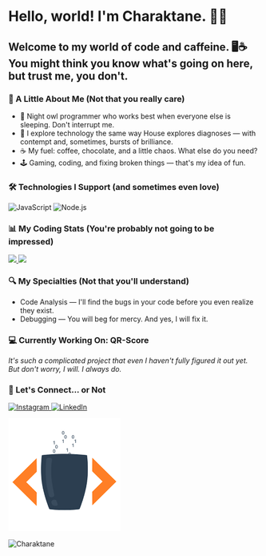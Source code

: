 # Hello, world! I'm Charaktane. 👋✨

<div>
  <h2>Welcome to my world of code and caffeine. 🖥️☕ You might think you know what's going on here, but trust me, you don't.</h2>
  
  <h3>🌙 A Little About Me (Not that you really care)</h3>
  <ul>
    <li>🖤 Night owl programmer who works best when everyone else is sleeping. Don't interrupt me.</li>
    <li>🚀 I explore technology the same way House explores diagnoses — with contempt and, sometimes, bursts of brilliance.</li>
    <li>☕ My fuel: coffee, chocolate, and a little chaos. What else do you need?</li>
    <li>🕹️ Gaming, coding, and fixing broken things — that's my idea of fun.</li>
  </ul>

  <h3>🛠️ Technologies I Support (and sometimes even love)</h3>
  <p>
    <img src="https://img.shields.io/badge/JavaScript-F7DF1E?style=for-the-badge&logo=javascript&logoColor=black" alt="JavaScript" />
    <img src="https://img.shields.io/badge/Node.js-43853D?style=for-the-badge&logo=node.js&logoColor=white" alt="Node.js" />
  </p>
  
  <h3>📊 My Coding Stats (You're probably not going to be impressed)</h3>
  <a href="https://github.com/Charaktane">
    <img height="180" src="https://github-readme-stats.vercel.app/api/?username=Charaktane&show_icons=true&theme=midnight-purple&include_all_commits=true&count_private=true"/>
  </a>

  <a href="https://github.com/Charaktane">
    <img height="180" src="https://github-readme-stats.vercel.app/api/top-langs/?username=Charaktane&layout=compact&langs_count=16&theme=midnight-purple"/>
  </a>

  <h3> 🔍 My Specialties (Not that you'll understand)</h3>
  <ul>
    <li>Code Analysis — I'll find the bugs in your code before you even realize they exist.</li>
    <li>Debugging — You will beg for mercy. And yes, I will fix it.</li>
  </ul>

  <h3> 💻 Currently Working On: QR-Score</h3>
  <i> It's such a complicated project that even I haven't fully figured it out yet. But don't worry, I will. I always do.</i>

  <h3>🖤 Let's Connect... or Not</h3>
  <div> 
    <a href="https://instagram.com/suyanne_dom" target="_blank">
      <img src="https://img.shields.io/badge/-Instagram-%23E4405F?style=for-the-badge&logo=instagram&logoColor=white" target="_blank" alt="Instagram" />
    </a>
    <a href="https://www.linkedin.com/in/suyanne-gomes-005b30302" target="_blank">
      <img src="https://img.shields.io/badge/-LinkedIn-%230077B5?style=for-the-badge&logo=linkedin&logoColor=white" target="_blank" alt="LinkedIn" />
    </a> 
  </div>

  <!-- Coffee Image ![Coffee and Code] -->

  ![Coffee and Code](assets/coffee.png)
</div>
<p align="left">
  <img src="https://komarev.com/ghpvc/?username=Charaktane&label=Profile%20views&color=0e75b6&style=flat" alt="Charaktane" />
</p>
